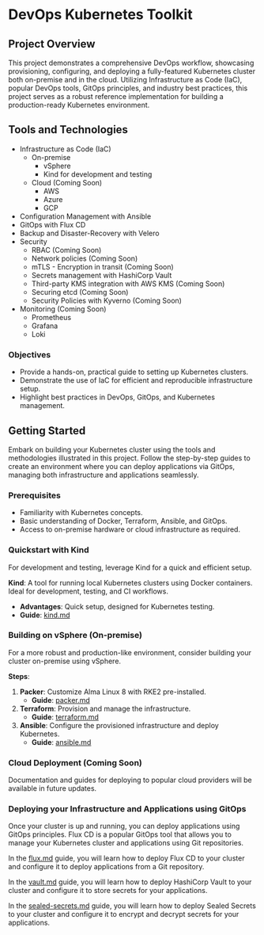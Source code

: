 # DevOps Kubernetes Toolkit

## Project Overview

This project demonstrates a comprehensive DevOps workflow, showcasing provisioning, configuring, and deploying a fully-featured Kubernetes cluster both on-premise and in the cloud. Utilizing Infrastructure as Code (IaC), popular DevOps tools, GitOps principles, and industry best practices, this project serves as a robust reference implementation for building a production-ready Kubernetes environment.

## Tools and Technologies

- Infrastructure as Code (IaC)
  - On-premise
    - vSphere
    - Kind for development and testing
  - Cloud (Coming Soon)
    - AWS
    - Azure
    - GCP
- Configuration Management with Ansible
- GitOps with Flux CD
- Backup and Disaster-Recovery with Velero
- Security
  - RBAC (Coming Soon)
  - Network policies (Coming Soon)
  - mTLS - Encryption in transit (Coming Soon)
  - Secrets management with HashiCorp Vault
  - Third-party KMS integration with AWS KMS (Coming Soon)
  - Securing etcd (Coming Soon)
  - Security Policies with Kyverno (Coming Soon)
- Monitoring (Coming Soon)
  - Prometheus
  - Grafana
  - Loki

### Objectives

- Provide a hands-on, practical guide to setting up Kubernetes clusters.
- Demonstrate the use of IaC for efficient and reproducible infrastructure setup.
- Highlight best practices in DevOps, GitOps, and Kubernetes management.

## Getting Started

Embark on building your Kubernetes cluster using the tools and methodologies illustrated in this project. Follow the step-by-step guides to create an environment where you can deploy applications via GitOps, managing both infrastructure and applications seamlessly.

### Prerequisites

- Familiarity with Kubernetes concepts.
- Basic understanding of Docker, Terraform, Ansible, and GitOps.
- Access to on-premise hardware or cloud infrastructure as required.

### Quickstart with Kind

For development and testing, leverage Kind for a quick and efficient setup.

**Kind**: A tool for running local Kubernetes clusters using Docker containers. Ideal for development, testing, and CI workflows.

- **Advantages**: Quick setup, designed for Kubernetes testing.
- **Guide**: [kind.md](docs/kind.md)

### Building on vSphere (On-premise)

For a more robust and production-like environment, consider building your cluster on-premise using vSphere.

**Steps**:

1. **Packer**: Customize Alma Linux 8 with RKE2 pre-installed.
    - **Guide**: [packer.md](docs/packer.md)
2. **Terraform**: Provision and manage the infrastructure.
    - **Guide**: [terraform.md](docs/terraform.md)
3. **Ansible**: Configure the provisioned infrastructure and deploy Kubernetes.
    - **Guide**: [ansible.md](docs/ansible.md)

### Cloud Deployment (Coming Soon)

Documentation and guides for deploying to popular cloud providers will be available in future updates.

### Deploying your Infrastructure and Applications using GitOps

Once your cluster is up and running, you can deploy applications using GitOps principles. Flux CD is a popular GitOps tool that allows you to manage your Kubernetes cluster and applications using Git repositories.

In the [flux.md](docs/flux.md) guide, you will learn how to deploy Flux CD to your cluster and configure it to deploy applications from a Git repository.

In the [vault.md](docs/vault.md) guide, you will learn how to deploy HashiCorp Vault to your cluster and configure it to store secrets for your applications.

In the [sealed-secrets.md](docs/sealed-secrets.md) guide, you will learn how to deploy Sealed Secrets to your cluster and configure it to encrypt and decrypt secrets for your applications.
